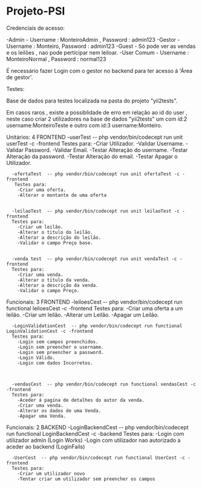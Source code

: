 # Projeto-PSI

Credenciais de acesso:

  -Admin -  Username : MonteiroAdmin , Password : admin123
  -Gestor -  Username : Monteiro, Password : admin123
  -Guest - Só pode ver as vendas e os leilões , nao pode perticipar nem leiloar.
  -User Comum -  Username : MonteiroNormal , Password : normal123
  
É necessário fazer Login com o gestor no backend para ter acesso á 'Área de gestor'. 


Testes:

Base de dados para testes localizada na pasta do projeto "yii2tests".

Em casos raros , existe a possiblidade de erro em relação ao id do user , neste caso criar 2 utilizadores na base de dados "yii2tests" um com id:2 username:MonteiroTeste e
outro com id:3 username:Monteiro.

  Unitários: 4 FRONTEND
      -userTest  -- php vendor/bin/codecept run unit userTest -c -frontend
      Testes para:
        -Criar Utilizador.
        -Validar Username.
        -Validar Password.
        -Validar Email.
        -Testar Alteração do username.
        -Testar Alteração da password.
        -Testar Alteração do email.
        -Testar Apagar o Utilizador.

      -ofertaTest  -- php vendor/bin/codecept run unit ofertaTest -c -frontend
       Testes para:
        -Criar uma oferta.
        -Alterar o montante de uma oferta
      
      
      -leilaoTest  -- php vendor/bin/codecept run unit leilaoTest -c -frontend
      Testes para:
        -Criar um leilão.
        -Alterar o titulo do leilão.
        -Alterar a descrição do leilão.
        -Validar o campo Preço base.
      
      
      -venda test  -- php vendor/bin/codecept run unit vendaTest -c -frontend
      Testes para:
        -Criar uma venda.
        -Alterar o titulo da venda.
        -Alterar a descrição da venda.
        -Validar o campo Preço.
        
        
      
  Funcionais: 3 FRONTEND
      -leiloesCest  -- php vendor/bin/codecept run functional leiloesCest -c -frontend
      Testes para:
        -Criar uma oferta a um leilão.
        -Criar um leilão.
        -Alterar um Leilão.
        -Apagar um Leilão.
        

      -LoginValidationCest  -- php vendor/bin/codecept run functional LoginValidationCest -c -frontend
      Testes para:
        -Login sem campos preenchidos.
        -Login sem preencher o username.
        -Login sem preencher a password.
        -Login Válido.
        -Login com dados Incorretos.
        
        
      
      -vendasCest  -- php vendor/bin/codecept run functional vendasCest -c -frontend
      Testes para:
        -Aceder á pagina de detalhes do autor da venda.
        -Criar uma venda.
        -Alterar os dados de uma Venda.
        -Apagar uma Venda.
      
  Funcionais: 2 BACKEND
      -LoginBackendCest  -- php vendor/bin/codecept run functional LoginBackendCest -c -backend
      Testes para:
        -Login com utilizador admin (Login Works)
        -Login com utilizador nao autorizado a aceder ao backend (LoginFails)
        

      -UserCest  -- php vendor/bin/codecept run functional UserCest -c -frontend
      Testes para:
        -Criar um utilizador novo
        -Tentar criar um utilizador sem preencher os campos
      
      
